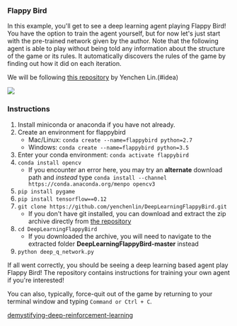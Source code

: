### Flappy Bird

In this example, you'll get to see a deep learning agent playing Flappy Bird! You have the option to train the agent yourself, but for now let's just start with the pre-trained network given by the author. Note that the following agent is able to play without being told any information about the structure of the game or its rules. It automatically discovers the rules of the game by finding out how it did on each iteration.

We will be following [this repository](https://github.com/yenchenlin/DeepLearningFlappyBird) by Yenchen Lin.(#idea)

![](https://video.udacity-data.com/topher/2017/January/588acc5c_flappy-bird/flappy-bird.jpg)

### Instructions

1. Install miniconda or anaconda if you have not already.
2. Create an environment for flappybird
    - Mac/Linux: `conda create --name=flappybird python=2.7`
    - Windows: `conda create --name=flappybird python=3.5`
3. Enter your conda environment: `conda activate flappybird`
4. `conda install opencv`
    - If you encounter an error here, you may try an **alternate** download path and _instead_ type `conda install --channel https://conda.anaconda.org/menpo opencv3`
5. `pip install pygame`
6. `pip install tensorflow==0.12`
7. `git clone https://github.com/yenchenlin/DeepLearningFlappyBird.git`
    - If you don't have git installed, you can download and extract the zip archive directly from [the repository](https://github.com/yenchenlin/DeepLearningFlappyBird)
8. `cd DeepLearningFlappyBird`
    - If you downloaded the archive, you will need to navigate to the extracted folder **DeepLearningFlappyBird-master** instead
9. `python deep_q_network.py`

If all went correctly, you should be seeing a deep learning based agent play Flappy Bird! The repository contains instructions for training your own agent if you're interested!

You can also, typically, force-quit out of the game by returning to your terminal window and typing `Command or Ctrl + C`.

[demystifying-deep-reinforcement-learning](https://neuro.cs.ut.ee/demystifying-deep-reinforcement-learning/)